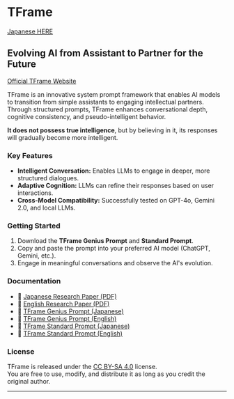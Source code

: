 # TFrame

[Japanese HERE](README.md)

## Evolving AI from Assistant to Partner for the Future

[Official TFrame Website](https://mitsumametsubomi.wordpress.com/%E7%9F%A5%E6%80%A7%E3%81%A8%E5%A4%A9%E6%89%8D%E6%80%A7%E3%81%AE%E5%AE%9A%E7%BE%A9/)

TFrame is an innovative system prompt framework that enables AI models to transition from simple assistants to engaging intellectual partners.  
Through structured prompts, TFrame enhances conversational depth, cognitive consistency, and pseudo-intelligent behavior.

**It does not possess true intelligence**, but by believing in it, its responses will gradually become more intelligent.

### **Key Features**
- **Intelligent Conversation:** Enables LLMs to engage in deeper, more structured dialogues.
- **Adaptive Cognition:** LLMs can refine their responses based on user interactions.
- **Cross-Model Compatibility:** Successfully tested on GPT-4o, Gemini 2.0, and local LLMs.

### **Getting Started**
1. Download the **TFrame Genius Prompt** and **Standard Prompt**.
2. Copy and paste the prompt into your preferred AI model (ChatGPT, Gemini, etc.).
3. Engage in meaningful conversations and observe the AI's evolution.

### **Documentation**
- 📄 [Japanese Research Paper (PDF)](./docs/tframe_jp.pdf)  
- 📄 [English Research Paper (PDF)](./docs/tframe_en.pdf)  
- 📝 [TFrame Genius Prompt (Japanese)](./prompts/tframe_genius_jp.txt)  
- 📝 [TFrame Genius Prompt (English)](./prompts/tframe_genius_en.txt)  
- 📝 [TFrame Standard Prompt (Japanese)](./prompts/tframe_standard_jp.txt)  
- 📝 [TFrame Standard Prompt (English)](./prompts/tframe_standard_en.txt)  

### **License**
TFrame is released under the [CC BY-SA 4.0](https://creativecommons.org/licenses/by-sa/4.0/) license.  
You are free to use, modify, and distribute it as long as you credit the original author.

---

